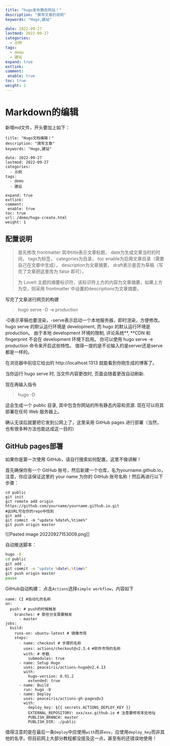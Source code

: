 ```yaml
---
title: "hugo发布静态网站！"
description: "撰写文章的说明"
keywords: "Hugo,建站"

date: 2022-09-27
lastmod: 2022-09-27
categories:
  - 示例
tags:
  - demo
  - 建站
expand: true
extlink: 
comment:
 enable: true
toc: true
weight: 1
---
```



# Markdown的编辑
新增md文件，开头要加上如下：
```
title: "Hugo文档编辑！"
description: "撰写文章"
keywords: "Hugo,建站"

date: 2022-09-27
lastmod: 2022-09-27
categories:
  - 示例
tags:
  - demo
  - 建站

expand: true
extlink: 
comment:
 enable: true
toc: true
url: /demo/hugo-create.html
weight: 1

```

## 配置说明

>首先修改 frontmatter
>其中title表示文章标题，
>date为生成文章当时的时间，
>tags为标签，
>categories为目录，
>toc enable为启用文章目录（需要自己在文章中生成），
>description为文章摘要，
>draft表示是否为草稿（写完了文章把这里改为 false 即可），
><!--more-->为 LoveIt 主题的摘要标识符，该标识符上方的内容为文章摘要，如果上方为空，则采用 frontmatter 中设置的descriptions为文章摘要。


写完了文章进行网页的构建
>hugo serve -D -e production

-D表示草稿也要渲染，-serve表示启动一个本地服务器，即时渲染，方便修改。
hugo serve 的默认运行环境是 development, 而 hugo 的默认运行环境是 production。
由于本地 development 环境的限制, 评论系统**, **CDN 和 fingerprint 不会在 development 环境下启用。
你可以使用 hugo serve -e production 命令来开启这些特性。
值得一提的是不论输入的是server还是serve都是一样的。

在浏览器中前往它给出的 http://localhost:1313 就能看到你刚生成的博客了。

当你运行 hugo serve 时, 当文件内容更改时, 页面会随着更改自动刷新.

现在再输入指令

>hugo -D

这会生成一个 public 目录, 其中包含你网站的所有静态内容和资源. 现在可以将其部署在任何 Web 服务器上。

确认无误后就要把它发到公网上了，这里采用 GitHub pages 进行部署（当然，也有很多种方法也能达成这一目的）


## GitHub pages部署
如果你是第一次使用 GitHub，请自行搜索如何配置，这里不做讲解！

首先确保你有一个 GitHub 账号，然后新建一个仓库，名为yourname.github.io，注意，你应该保证这里的 your name 为你的 GitHub 账号名称！然后再进行以下步骤：
 ```shell
cd public
git init
git remote add origin https://github.com/yourname/yourname.github.io.git
#此URL可在你的repo中找到
git add .
git commit -m "update %date%,%time%"
git push origin master

```

![[Pasted image 20220927153009.png]]


自动推送脚本：
```bat
hugo -D
cd public
git add .
git commit -m "update %date%,%time%"
git push origin master
pause

```
GitHub自动构建：
点击`Actions`选择`simple workflow`，内容如下
```
name: CI #自动化的名称
on:
  push: # push的时候触发
    branches: # 那些分支需要触发
      - master
jobs:
  build:
    runs-on: ubuntu-latest # 镜像市场
    steps:
      - name: checkout # 步骤的名称
        uses: actions/checkout@v2.3.4 #软件市场的名称
        with: # 参数
          submodules: true
      - name: Setup Hugo
        uses: peaceiris/actions-hugo@v2.4.13
        with:
          hugo-version: 0.91.2
          extended: true
      - name: Build
        run: hugo -D
      - name: Deploy
        uses: peaceiris/actions-gh-pages@v3
        with:
          deploy_key: ${{ secrets.ACTIONS_DEPLOY_KEY }}
          EXTERNAL_REPOSITORY: xxx/xxx.github.io # 注意要修改本处地址
          PUBLISH_BRANCH: master
          PUBLISH_DIR: ./public

```
值得注意的是在最后一条`Deploy`中应使用`with`而非`env`，应使用`deploy_key`而非其他的名字。但目前网上大部分教程都没提及这一点，甚至有的还错误地使用！